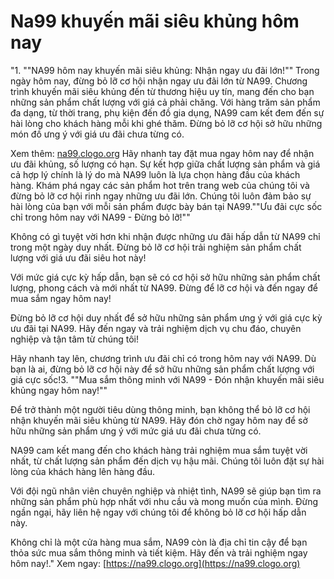 # Na99 khuyến mãi siêu khủng hôm nay
"1. ""NA99 hôm nay khuyến mãi siêu khủng: Nhận ngay ưu đãi lớn!""
Trong ngày hôm nay, đừng bỏ lỡ cơ hội nhận ngay ưu đãi lớn từ NA99. Chương trình khuyến mãi siêu khủng đến từ thương hiệu uy tín, mang đến cho bạn những sản phẩm chất lượng với giá cả phải chăng.
Với hàng trăm sản phẩm đa dạng, từ thời trang, phụ kiện đến đồ gia dụng, NA99 cam kết đem đến sự hài lòng cho khách hàng mỗi khi ghé thăm. Đừng bỏ lỡ cơ hội sở hữu những món đồ ưng ý với giá ưu đãi chưa từng có.

Xem thêm: [na99.clogo.org](na99.clogo.org)
Hãy nhanh tay đặt mua ngay hôm nay để nhận ưu đãi khủng, số lượng có hạn. Sự kết hợp giữa chất lượng sản phẩm và giá cả hợp lý chính là lý do mà NA99 luôn là lựa chọn hàng đầu của khách hàng.
Khám phá ngay các sản phẩm hot trên trang web của chúng tôi và đừng bỏ lỡ cơ hội rinh ngay những ưu đãi lớn. Chúng tôi luôn đảm bảo sự hài lòng của bạn với mỗi sản phẩm được bày bán tại NA99.""Ưu đãi cực sốc chỉ trong hôm nay với NA99 - Đừng bỏ lỡ!""

Không có gì tuyệt vời hơn khi nhận được những ưu đãi hấp dẫn từ NA99 chỉ trong một ngày duy nhất. Đừng bỏ lỡ cơ hội trải nghiệm sản phẩm chất lượng với giá ưu đãi siêu hot này!

Với mức giá cực kỳ hấp dẫn, bạn sẽ có cơ hội sở hữu những sản phẩm chất lượng, phong cách và mới nhất từ NA99. Đừng để lỡ cơ hội và đến ngay để mua sắm ngay hôm nay!

Đừng bỏ lỡ cơ hội duy nhất để sở hữu những sản phẩm ưng ý với giá cực kỳ ưu đãi tại NA99. Hãy đến ngay và trải nghiệm dịch vụ chu đáo, chuyên nghiệp và tận tâm từ chúng tôi!

Hãy nhanh tay lên, chương trình ưu đãi chỉ có trong hôm nay với NA99. Dù bạn là ai, đừng bỏ lỡ cơ hội này để sở hữu những sản phẩm chất lượng với giá cực sốc!3. ""Mua sắm thông minh với NA99 - Đón nhận khuyến mãi siêu khủng ngay hôm nay!""

Để trở thành một người tiêu dùng thông minh, bạn không thể bỏ lỡ cơ hội nhận khuyến mãi siêu khủng từ NA99. Hãy đón chờ ngay hôm nay để sở hữu những sản phẩm ưng ý với mức giá ưu đãi chưa từng có.

NA99 cam kết mang đến cho khách hàng trải nghiệm mua sắm tuyệt vời nhất, từ chất lượng sản phẩm đến dịch vụ hậu mãi. Chúng tôi luôn đặt sự hài lòng của khách hàng lên hàng đầu.

Với đội ngũ nhân viên chuyên nghiệp và nhiệt tình, NA99 sẽ giúp bạn tìm ra những sản phẩm phù hợp nhất với nhu cầu và mong muốn của mình. Đừng ngần ngại, hãy liên hệ ngay với chúng tôi để không bỏ lỡ cơ hội hấp dẫn này.

Không chỉ là một cửa hàng mua sắm, NA99 còn là địa chỉ tin cậy để bạn thỏa sức mua sắm thông minh và tiết kiệm. Hãy đến và trải nghiệm ngay hôm nay!."
Xem ngay: [https://na99.clogo.org](https://na99.clogo.org)